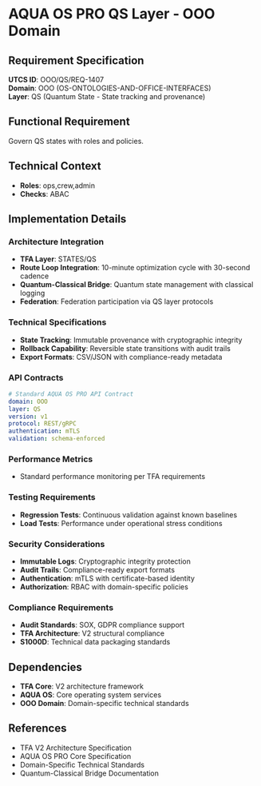 # AQUA OS PRO QS Layer - OOO Domain

## Requirement Specification

**UTCS ID**: OOO/QS/REQ-1407  
**Domain**: OOO (OS-ONTOLOGIES-AND-OFFICE-INTERFACES)  
**Layer**: QS (Quantum State - State tracking and provenance)  

## Functional Requirement

Govern QS states with roles and policies.

## Technical Context

- **Roles**: ops,crew,admin
- **Checks**: ABAC


## Implementation Details

### Architecture Integration
- **TFA Layer**: STATES/QS
- **Route Loop Integration**: 10-minute optimization cycle with 30-second cadence
- **Quantum-Classical Bridge**: Quantum state management with classical logging
- **Federation**: Federation participation via QS layer protocols

### Technical Specifications

- **State Tracking**: Immutable provenance with cryptographic integrity
- **Rollback Capability**: Reversible state transitions with audit trails
- **Export Formats**: CSV/JSON with compliance-ready metadata

### API Contracts


```yaml
# Standard AQUA OS PRO API Contract
domain: OOO
layer: QS
version: v1
protocol: REST/gRPC
authentication: mTLS
validation: schema-enforced
```

### Performance Metrics

- Standard performance monitoring per TFA requirements

### Testing Requirements

- **Regression Tests**: Continuous validation against known baselines
- **Load Tests**: Performance under operational stress conditions

### Security Considerations

- **Immutable Logs**: Cryptographic integrity protection
- **Audit Trails**: Compliance-ready export formats
- **Authentication**: mTLS with certificate-based identity
- **Authorization**: RBAC with domain-specific policies

### Compliance Requirements

- **Audit Standards**: SOX, GDPR compliance support
- **TFA Architecture**: V2 structural compliance
- **S1000D**: Technical data packaging standards

## Dependencies

- **TFA Core**: V2 architecture framework
- **AQUA OS**: Core operating system services
- **OOO Domain**: Domain-specific technical standards

## References

- TFA V2 Architecture Specification
- AQUA OS PRO Core Specification
- Domain-Specific Technical Standards
- Quantum-Classical Bridge Documentation
